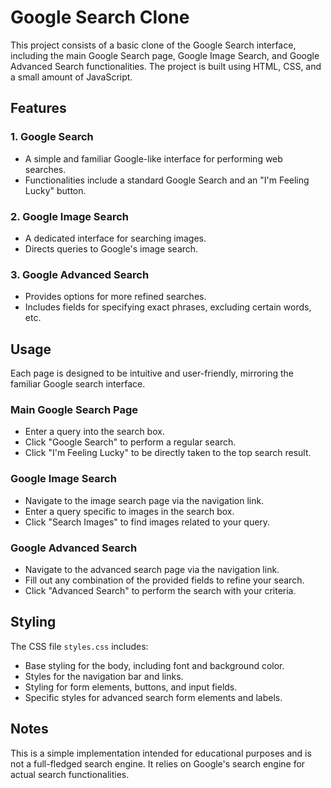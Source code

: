 # Google Search Clone

This project consists of a basic clone of the Google Search interface, including the main Google Search page, Google Image Search, and Google Advanced Search functionalities. The project is built using HTML, CSS, and a small amount of JavaScript.

## Features

### 1. Google Search
- A simple and familiar Google-like interface for performing web searches.
- Functionalities include a standard Google Search and an "I'm Feeling Lucky" button.

### 2. Google Image Search
- A dedicated interface for searching images.
- Directs queries to Google's image search.

### 3. Google Advanced Search
- Provides options for more refined searches.
- Includes fields for specifying exact phrases, excluding certain words, etc.

## Usage

Each page is designed to be intuitive and user-friendly, mirroring the familiar Google search interface.

### Main Google Search Page
- Enter a query into the search box.
- Click "Google Search" to perform a regular search.
- Click "I'm Feeling Lucky" to be directly taken to the top search result.

### Google Image Search
- Navigate to the image search page via the navigation link.
- Enter a query specific to images in the search box.
- Click "Search Images" to find images related to your query.

### Google Advanced Search
- Navigate to the advanced search page via the navigation link.
- Fill out any combination of the provided fields to refine your search.
- Click "Advanced Search" to perform the search with your criteria.

## Styling

The CSS file `styles.css` includes:
- Base styling for the body, including font and background color.
- Styles for the navigation bar and links.
- Styling for form elements, buttons, and input fields.
- Specific styles for advanced search form elements and labels.

## Notes

This is a simple implementation intended for educational purposes and is not a full-fledged search engine. It relies on Google's search engine for actual search functionalities.
